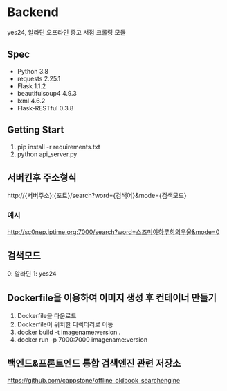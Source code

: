 # Backend
yes24, 알라딘 오프라인 중고 서점 크롤링 모듈

## Spec
* Python 3.8
* requests 2.25.1
* Flask 1.1.2
* beautifulsoup4 4.9.3
* lxml 4.6.2
* Flask-RESTful 0.3.8

## Getting Start
1. pip install -r requirements.txt
2. python api_server.py

## 서버킨후 주소형식
http://{서버주소}:{포트}/search?word={검색어}&mode={검색모드}
### 예시
http://sc0nep.iptime.org:7000/search?word=스즈미야하루히의우울&mode=0

## 검색모드
0: 알라딘
1: yes24

## Dockerfile을 이용하여 이미지 생성 후 컨테이너 만들기
1. Dockerfile을 다운로드
2. Dockerfile이 위치한 디렉터리로 이동
3. docker build -t imagename:version .
4. docker run -p 7000:7000 imagename:version

## 백엔드&프론트엔드 통합 검색엔진 관련 저장소
https://github.com/cappstone/offline_oldbook_searchengine
